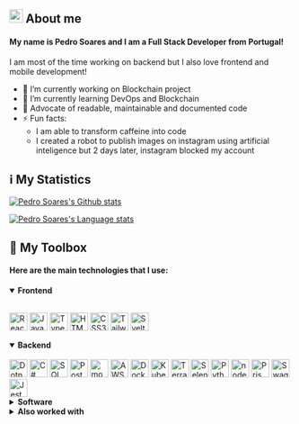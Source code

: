 ## <img width="24px" src="https://media.tenor.com/images/f580b40a349dcb2d7cb93573e2329061/tenor.gif"> About me

#### My name is Pedro Soares and I am a Full Stack Developer from Portugal!

I am most of the time working on backend but I also love frontend and mobile development!

- 🔭 I’m currently working on Blockchain project
- 🌱 I’m currently learning DevOps and Blockchain
- 💯 Advocate of readable, maintainable and documented code
- ⚡ Fun facts:
  -  I am able to transform caffeine into code
  -  I created a robot to publish images on instagram using artificial inteligence but 2 days later, instagram blocked my account 

## ℹ️ My Statistics

[![Pedro Soares's Github stats](https://github-readme-stats.vercel.app/api?username=pncsoares&show_icons=true&include_all_commits=true&hide_border=true&theme=dark)](https://github.com/anuraghazra/github-readme-stats)

[![Pedro Soares's Language stats](https://github-readme-stats.vercel.app/api/top-langs/?username=pncsoares&layout=compact&hide_border=true&theme=dark)](https://github.com/anuraghazra/github-readme-stats)

## 🧰 My Toolbox

#### Here are the main **technologies** that I use:

<details open>
  <summary><b>Frontend</b></summary>
  <br>
  <p>
    <img width ='32px' title="React" src ='https://raw.githubusercontent.com/rahulbanerjee26/githubAboutMeGenerator/main/icons/reactjs.svg'>
    <img width ='32px' title="Javascript" src ='https://raw.githubusercontent.com/rahulbanerjee26/githubAboutMeGenerator/main/icons/javascript.svg'>  
    <img width ='32px' title="Typescript" src ='https://raw.githubusercontent.com/rahulbanerjee26/githubAboutMeGenerator/main/icons/typescript.svg'>  
    <img width ='32px' title="HTML5" src ='https://raw.githubusercontent.com/rahulbanerjee26/githubAboutMeGenerator/main/icons/html.svg'>    
    <img width ='32px' title="CSS3" src ='https://raw.githubusercontent.com/rahulbanerjee26/githubAboutMeGenerator/main/icons/css.svg'>
    <img width ='32px' title="Tailwind CSS" src ='https://raw.githubusercontent.com/rahulbanerjee26/githubAboutMeGenerator/main/icons/tailwind.svg'>
    <img width ='32px' title="Svelte" src ='https://raw.githubusercontent.com/rahulbanerjee26/githubAboutMeGenerator/main/icons/svelte.svg'>
  </p>
</details>

<details open>
  <summary><b>Backend</b></summary>
  <br>
  <img width ='32px' title="Dotnet" src ='https://raw.githubusercontent.com/rahulbanerjee26/githubAboutMeGenerator/main/icons/dotnet.svg'>
  <img width ='32px' title="C#" src ='https://raw.githubusercontent.com/jmnote/z-icons/master/svg/csharp.svg'>
  <img width ='32px' title="SQL Server" src ='https://img.icons8.com/color/32/000000/microsoft-sql-server.png'>
  <img width ='32px' title="PostgreSQL" src ='https://raw.githubusercontent.com/rahulbanerjee26/githubAboutMeGenerator/main/icons/postgresql.svg'>
  <img width ='32px' title="mongoDB" src ='https://raw.githubusercontent.com/rahulbanerjee26/githubAboutMeGenerator/main/icons/mongodb.svg'>
  <img width ='32px' title="AWS" src ='https://raw.githubusercontent.com/rahulbanerjee26/githubAboutMeGenerator/main/icons/aws.svg'>
  <img width ='32px' title="Docker" src ='https://raw.githubusercontent.com/rahulbanerjee26/githubAboutMeGenerator/main/icons/docker.svg'>
  <img width ='32px' title="Kubernetes" src ='https://raw.githubusercontent.com/rahulbanerjee26/githubAboutMeGenerator/main/icons/kubernetes.svg'>
  <img width ='32px' title="Terraform" src ='https://www.vectorlogo.zone/logos/terraformio/terraformio-icon.svg'>
  <img width ='32px' title="Selenium" src ='https://raw.githubusercontent.com/rahulbanerjee26/githubAboutMeGenerator/main/icons/selenium.svg'>
  <img width ='32px' title="Python" src ='https://raw.githubusercontent.com/rahulbanerjee26/githubAboutMeGenerator/main/icons/python.svg'>  
  <img width ='32px' title="node.js" src ='https://raw.githubusercontent.com/rahulbanerjee26/githubAboutMeGenerator/main/icons/nodejs.svg'>
  <img width ='32px' title="Prisma" src ='https://www.svgrepo.com/show/374002/prisma.svg'>
  <img width ='32px' title="Swagger" src ='https://seeklogo.com/images/S/swagger-logo-A49F73BAF4-seeklogo.com.png'>
  <img width ='32px' title="Jest" src ='https://raw.githubusercontent.com/rahulbanerjee26/githubAboutMeGenerator/main/icons/jest.svg'>
</details>

<details>
  <summary><b>Software</b></summary>
  <br>
  <img width ='32px' title="iTerm" src ='https://cdn.icon-icons.com/icons2/2667/PNG/512/iterm_terminal_icon_161274.png'>
  <img width ='32px' title="Visual Studio Code" src ='https://cdn.worldvectorlogo.com/logos/visual-studio-code-1.svg'>
  <img width ='32px' title="Visual Studio" src ='https://upload.wikimedia.org/wikipedia/commons/5/59/Visual_Studio_Icon_2019.svg'>
  <img width ='32px' title="Rider" src ='https://upload.wikimedia.org/wikipedia/commons/6/6e/JetBrains_Rider_Icon.svg'>
  <img width ='32px' title="Dbeaver" src ='https://raw.githubusercontent.com/wiki/dbeaver/dbeaver/images/dbeaver-icon-64x64.png'>
  <img width ='32px' title="Postman" src ='https://raw.githubusercontent.com/rahulbanerjee26/githubAboutMeGenerator/main/icons/postman.svg'>
  <img width ='32px' title="Insomnia" src ='https://www.pngitem.com/pimgs/m/463-4634376_insomnia-rest-client-icon-hd-png-download.png'>
  <img width ='32px' title="Notion" src ='https://upload.wikimedia.org/wikipedia/commons/4/45/Notion_app_logo.png'>
  <img width ='32px' title="Trello" src ='https://cdn.iconscout.com/icon/free/png-256/trello-9-722650.png'>
</details>

<details>
  <summary><b>Also worked with</b></summary>
  <br>
  <img width ='32px' title="C" src ='https://raw.githubusercontent.com/jmnote/z-icons/master/svg/c.svg'>
  <img width ='32px' title="C++" src ='https://raw.githubusercontent.com/jmnote/z-icons/master/svg/cpp.svg'>
  <img width ='32px' title="Java" src ='https://raw.githubusercontent.com/rahulbanerjee26/githubAboutMeGenerator/main/icons/java.svg'>
  <img width ='32px' title="Swift" src ='https://raw.githubusercontent.com/abranhe/programming-languages-logos/30a0ecf99188be99a3c75a00efb5be61eca9c382/src/swift/swift.svg'>
  <img width ='32px' title="Prometheus" src ='https://avatars.githubusercontent.com/u/3380462?s=200&v=4'>
  <img width ='32px' title="Grafana" src ='https://w1.pngwing.com/pngs/950/813/png-transparent-github-logo-grafana-influxdb-dashboard-visualization-web-application-installation-data-plugin.png'>
  <img width ='32px' title="graphQL" src ='https://iconape.com/wp-content/png_logo_vector/graphql.png'>
  <img width ='32px' title="socket.io" src ='https://upload.wikimedia.org/wikipedia/commons/thumb/9/96/Socket-io.svg/1200px-Socket-io.svg.png'>
  <img width ='32px' title="Firebase" src ='https://raw.githubusercontent.com/rahulbanerjee26/githubAboutMeGenerator/main/icons/firebase.svg'>
  <img width ='32px' title="Bash" src ='https://raw.githubusercontent.com/jmnote/z-icons/master/svg/bash.svg'>
  <img width ='32px' title="R" src ='https://raw.githubusercontent.com/jmnote/z-icons/master/svg/r.svg'>
  <img width ='32px' title="Ruby" src ='https://raw.githubusercontent.com/rahulbanerjee26/githubAboutMeGenerator/main/icons/ruby.svg'>
  <img width ='32px' title="Rust" src ='https://www.rust-lang.org/logos/rust-logo-256x256.png'>
  <img width ='32px' title="Angular" src ='https://raw.githubusercontent.com/rahulbanerjee26/githubAboutMeGenerator/main/icons/angularjs.svg'>
  <img width ='32px' title="Styled components" src ='https://avatars.githubusercontent.com/u/20658825?s=200&v=4'>
  <img width ='32px' title="SASS" src ='https://raw.githubusercontent.com/rahulbanerjee26/githubAboutMeGenerator/main/icons/sass.svg'>
  <img width ='32px' title="jQuery" src ='https://cdn.iconscout.com/icon/free/png-256/jquery-7-1175152.png'>
</details>

[linkedin]: https://www.linkedin.com/in/pncsoares/
[twitter]: https://www.twitter.com/pncsoares/
[gmail]: mailto:pncsoares@gmail.com
